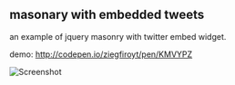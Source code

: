 ## masonary with embedded tweets

an example of jquery masonry with twitter embed widget.

demo: http://codepen.io/ziegfiroyt/pen/KMVYPZ

![Screenshot](http://i.imgur.com/jGNLEUd.png)
